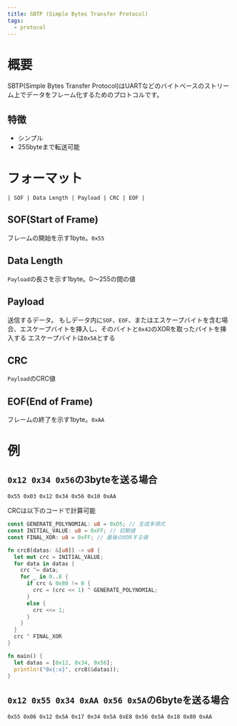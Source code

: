 ```yaml
---
title: SBTP (Simple Bytes Transfer Protocol)
tags:
  - protocol
---
```

# 概要
SBTP(Simple Bytes Transfer Protocol)はUARTなどのバイトベースのストリーム上でデータをフレーム化するためのプロトコルです。

## 特徴
- シンプル
- 255byteまで転送可能

# フォーマット
```
| SOF | Data Length | Payload | CRC | EOF |
```

## SOF(Start of Frame)
フレームの開始を示す1byte。`0x55`

## Data Length
`Payload`の長さを示す1byte。0〜255の間の値

## Payload
送信するデータ。
もしデータ内に`SOF`、`EOF`、またはエスケープバイトを含む場合、エスケープバイトを挿入し、そのバイトと`0x42`のXORを取ったバイトを挿入する
エスケープバイトは`0x5A`とする

## CRC
`Payload`のCRC値

## EOF(End of Frame)
フレームの終了を示す1byte。`0xAA`

# 例
## `0x12 0x34 0x56`の3byteを送る場合
```
0x55 0x03 0x12 0x34 0x56 0x10 0xAA
```

CRCは以下のコードで計算可能
```rs
const GENERATE_POLYNOMIAL: u8 = 0xD5; // 生成多項式
const INITIAL_VALUE: u8 = 0xFF; // 初期値
const FINAL_XOR: u8 = 0xFF; // 最後のXORする値

fn crc8(datas: &[u8]) -> u8 {
  let mut crc = INITIAL_VALUE;
  for data in datas {
    crc ^= data;
    for _ in 0..8 {
      if crc & 0x80 != 0 {
        crc = (crc << 1) ^ GENERATE_POLYNOMIAL;
      }
      else {
        crc <<= 1;
      }
    }
  }
  crc ^ FINAL_XOR
}

fn main() {
  let datas = [0x12, 0x34, 0x56];
  println!("0x{:x}", crc8(&datas));
}
```

## `0x12 0x55 0x34 0xAA 0x56 0x5A`の6byteを送る場合
```
0x55 0x06 0x12 0x5A 0x17 0x34 0x5A 0xE8 0x56 0x5A 0x18 0x80 0xAA
```
